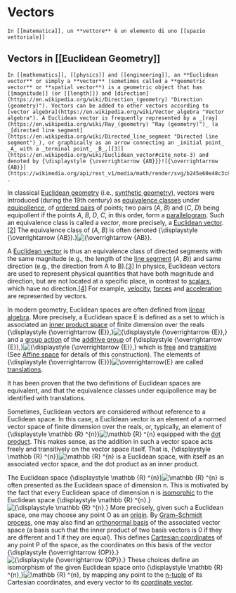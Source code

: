 # Vectors
```ad-def
In [[matematica]], un **vettore** è un elemento di uno [[spazio vettoriale]]
```

## Vectors in [[Euclidean Geometry]]
```ad-def
In [[mathematics]], [[physics]] and [[engineering]], an **Euclidean vector** or simply a **vector** (sometimes called a **geometric vector** or **spatial vector**) is a geometric object that has [[magnitude]] (or [[length]]) and [direction](https://en.wikipedia.org/wiki/Direction_(geometry) "Direction (geometry)"). Vectors can be added to other vectors according to [vector algebra](https://en.wikipedia.org/wiki/Vector_algebra "Vector algebra"). A Euclidean vector is frequently represented by a _[ray](https://en.wikipedia.org/wiki/Ray_(geometry) "Ray (geometry)")_ (a _[directed line segment](https://en.wikipedia.org/wiki/Directed_line_segment "Directed line segment")_), or graphically as an arrow connecting an _initial point_ _A_ with a _terminal point_ _B_,[[3]](https://en.wikipedia.org/wiki/Euclidean_vector#cite_note-3) and denoted by {\displaystyle {\overrightarrow {AB}}}![{\overrightarrow {AB}}](https://wikimedia.org/api/rest_v1/media/math/render/svg/b245e60e48c3c8f577aaf9512a1bdf3049cc6207) .
```
In classical [Euclidean geometry](https://en.wikipedia.org/wiki/Euclidean_geometry "Euclidean geometry") (i.e., [synthetic geometry](https://en.wikipedia.org/wiki/Synthetic_geometry "Synthetic geometry")), vectors were introduced (during the 19th century) as [equivalence classes](https://en.wikipedia.org/wiki/Equivalence_class "Equivalence class") under [equipollence](https://en.wikipedia.org/wiki/Equipollence_(geometry) "Equipollence (geometry)"), of [ordered pairs](https://en.wikipedia.org/wiki/Ordered_pair "Ordered pair") of points; two pairs (_A_, _B_) and (_C_, _D_) being equipollent if the points _A_, _B_, _D_, _C_, in this order, form a [parallelogram](https://en.wikipedia.org/wiki/Parallelogram "Parallelogram"). Such an equivalence class is called a _vector_, more precisely, a [Euclidean vector](https://en.wikipedia.org/wiki/Euclidean_vector "Euclidean vector").[[2]](https://en.wikipedia.org/wiki/Vector_(mathematics_and_physics)#cite_note-2) The equivalence class of (_A_, _B_) is often denoted {\displaystyle {\overrightarrow {AB}}.}![{\overrightarrow {AB}}.](https://wikimedia.org/api/rest_v1/media/math/render/svg/6c6456460139935ea147f2f27e5f3c406584eab2)

A [Euclidean vector](https://en.wikipedia.org/wiki/Euclidean_vector "Euclidean vector") is thus an equivalence class of directed segments with the same magnitude (e.g., the length of the [line segment](https://en.wikipedia.org/wiki/Line_segment "Line segment") (_A_, _B_)) and same direction (e.g., the direction from A to B).[[3]](https://en.wikipedia.org/wiki/Vector_(mathematics_and_physics)#cite_note-3) In physics, Euclidean vectors are used to represent physical quantities that have both magnitude and direction, but are not located at a specific place, in contrast to [scalars](https://en.wikipedia.org/wiki/Scalar_(mathematics) "Scalar (mathematics)"), which have no direction.[[4]](https://en.wikipedia.org/wiki/Vector_(mathematics_and_physics)#cite_note-4) For example, [velocity](https://en.wikipedia.org/wiki/Velocity "Velocity"), [forces](https://en.wikipedia.org/wiki/Force "Force") and [acceleration](https://en.wikipedia.org/wiki/Acceleration "Acceleration") are represented by vectors.

In modern geometry, Euclidean spaces are often defined from [linear algebra](https://en.wikipedia.org/wiki/Linear_algebra "Linear algebra"). More precisely, a Euclidean space E is defined as a set to which is associated an [inner product space](https://en.wikipedia.org/wiki/Inner_product_space "Inner product space") of finite dimension over the reals {\displaystyle {\overrightarrow {E}},}![{\displaystyle {\overrightarrow {E}},}](https://wikimedia.org/api/rest_v1/media/math/render/svg/5bc2d2ae2efe2b4092a3b8feac33a91c240943fa) and a [group action](https://en.wikipedia.org/wiki/Group_action_(mathematics) "Group action (mathematics)") of the [additive group](https://en.wikipedia.org/wiki/Additive_group "Additive group") of {\displaystyle {\overrightarrow {E}},}![{\displaystyle {\overrightarrow {E}},}](https://wikimedia.org/api/rest_v1/media/math/render/svg/5bc2d2ae2efe2b4092a3b8feac33a91c240943fa) which is [free](https://en.wikipedia.org/wiki/Free_action "Free action") and [transitive](https://en.wikipedia.org/wiki/Transitive_action "Transitive action") (See [Affine space](https://en.wikipedia.org/wiki/Affine_space "Affine space") for details of this construction). The elements of {\displaystyle {\overrightarrow {E}}}![\overrightarrow{E}](https://wikimedia.org/api/rest_v1/media/math/render/svg/5d664d9d5a70d17f42f3b274eb2e79037cf3bcae) are called [translations](https://en.wikipedia.org/wiki/Translation_(geometry) "Translation (geometry)").

It has been proven that the two definitions of Euclidean spaces are equivalent, and that the equivalence classes under equipollence may be identified with translations.

Sometimes, Euclidean vectors are considered without reference to a Euclidean space. In this case, a Euclidean vector is an element of a normed vector space of finite dimension over the reals, or, typically, an element of {\displaystyle \mathbb {R} ^{n}}![\mathbb {R} ^{n}](https://wikimedia.org/api/rest_v1/media/math/render/svg/c510b63578322050121fe966f2e5770bea43308d) equipped with the [dot product](https://en.wikipedia.org/wiki/Dot_product "Dot product"). This makes sense, as the addition in such a vector space acts freely and transitively on the vector space itself. That is, {\displaystyle \mathbb {R} ^{n}}![\mathbb {R} ^{n}](https://wikimedia.org/api/rest_v1/media/math/render/svg/c510b63578322050121fe966f2e5770bea43308d) is a Euclidean space, with itself as an associated vector space, and the dot product as an inner product.

The Euclidean space {\displaystyle \mathbb {R} ^{n}}![\mathbb {R} ^{n}](https://wikimedia.org/api/rest_v1/media/math/render/svg/c510b63578322050121fe966f2e5770bea43308d) is often presented as _the_ Euclidean space of dimension n. This is motivated by the fact that every Euclidean space of dimension n is [isomorphic](https://en.wikipedia.org/wiki/Isomorphism "Isomorphism") to the Euclidean space {\displaystyle \mathbb {R} ^{n}.}![{\displaystyle \mathbb {R} ^{n}.}](https://wikimedia.org/api/rest_v1/media/math/render/svg/76ef548febfc9981762740107858be9e3a5576c3) More precisely, given such a Euclidean space, one may choose any point O as an [origin](https://en.wikipedia.org/wiki/Origin_(geometry) "Origin (geometry)"). By [Gram–Schmidt process](https://en.wikipedia.org/wiki/Gram%E2%80%93Schmidt_process "Gram–Schmidt process"), one may also find an [orthonormal basis](https://en.wikipedia.org/wiki/Orthonormal_basis "Orthonormal basis") of the associated vector space (a basis such that the inner product of two basis vectors is 0 if they are different and 1 if they are equal). This defines [Cartesian coordinates](https://en.wikipedia.org/wiki/Cartesian_coordinates "Cartesian coordinates") of any point P of the space, as the coordinates on this basis of the vector {\displaystyle {\overrightarrow {OP}}.}![{\displaystyle {\overrightarrow {OP}}.}](https://wikimedia.org/api/rest_v1/media/math/render/svg/046b84f7e442fc1a9e43ec90a06c900c8897040d) These choices define an isomorphism of the given Euclidean space onto {\displaystyle \mathbb {R} ^{n},}![\mathbb {R} ^{n},](https://wikimedia.org/api/rest_v1/media/math/render/svg/d7035fcb9fe3ebecc6bc9f372f82d0352202c8bf) by mapping any point to the [n-tuple](https://en.wikipedia.org/wiki/Tuple "Tuple") of its Cartesian coordinates, and every vector to its [coordinate vector](https://en.wikipedia.org/wiki/Coordinate_vector "Coordinate vector").